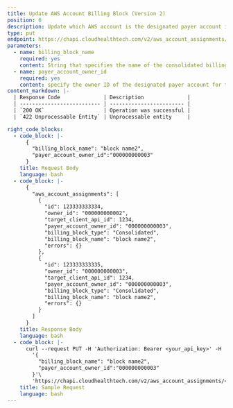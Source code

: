 ```yaml
---
title: Update AWS Account Billing Block (Version 2)
position: 6
description: Update which AWS account is the designated payer account in an existing consolidated billing block.
type: put
endpoint: https://chapi.cloudhealthtech.com/v2/aws_account_assignments/:target_client_api_id
parameters:
  - name: billing_block_name
    required: yes
    content: String that specifies the name of the consolidated billing block.
  - name: payer_account_owner_id
    required: yes
    content: specify the owner ID of the designated payer account for the consolidated billing block.
content_markdown: |-
  | Response Code              | Description              |
  | -------------------------- | ------------------------ |
  | `200 OK`                   | Operation was successful |
  | `422 Unprocessable Entity` | Unprocessable entity     |

right_code_blocks:
  - code_block: |-
      {
        "billing_block_name": "block name2",
        "payer_account_owner_id":"000000000003"
      }
    title: Request Body
    language: bash
  - code_block: |-
      {
        "aws_account_assignments": [
          {
            "id": 123333333334,
            "owner_id": "000000000002",
            "target_client_api_id": 1234,
            "payer_account_owner_id": "000000000003",
            "billing_block_type": "Consolidated",
            "billing_block_name": "block name2",
            "errors": {}
          },
          {
            "id": 123333333335,
            "owner_id": "000000000003",
            "target_client_api_id": 1234,
            "payer_account_owner_id": "000000000003",
            "billing_block_type": "Consolidated",
            "billing_block_name": "block name2",
            "errors": {}
          }
        ]
      }
    title: Response Body
    language: bash
  - code_block: |-
      curl --request PUT -H 'Authorization: Bearer <your_api_key>' -H 'Content-Type: application/json' -d\
        '{
          "billing_block_name": "block name2",
          "payer_account_owner_id":"000000000003"
        }'\
        'https://chapi.cloudhealthtech.com/v2/aws_account_assignments/<target_client_api_id>'
    title: Sample Request
    language: bash
---
```

